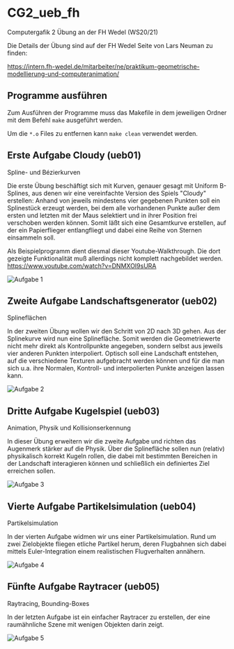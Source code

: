 # CG2_ueb_fh

Computergafik 2 Übung an der FH Wedel (WS20/21)

Die Details der Übung sind auf der FH Wedel Seite von Lars Neuman zu finden:

<https://intern.fh-wedel.de/mitarbeiter/ne/praktikum-geometrische-modellierung-und-computeranimation/>

## Programme ausführen

Zum Ausführen der Programme muss das Makefile in dem jeweiligen Ordner mit dem Befehl `make` ausgeführt werden.

Um die `*.o` Files zu entfernen kann `make clean` verwendet werden.

## Erste Aufgabe Cloudy (ueb01)

Spline- und Bézierkurven

Die erste Übung beschäftigt sich mit Kurven, genauer gesagt mit Uniform B-Splines, aus denen wir eine vereinfachte Version des Spiels "Cloudy" erstellen: Anhand von jeweils mindestens vier gegebenen Punkten soll ein Splinestück erzeugt werden, bei dem alle vorhandenen Punkte außer dem ersten und letzten mit der Maus selektiert und in ihrer Position frei verschoben werden können. Somit läßt sich eine Gesamtkurve erstellen, auf der ein Papierflieger entlangfliegt und dabei eine Reihe von Sternen einsammeln soll.

Als Beispielprogramm dient diesmal dieser Youtube-Walkthrough. Die dort gezeigte Funktionalität muß allerdings nicht komplett nachgebildet werden.
<https://www.youtube.com/watch?v=DNMXOI9sURA>

![Aufgabe 1](./gifs/CG2_cloudy.gif)

## Zweite Aufgabe Landschaftsgenerator (ueb02)

Splineflächen

In der zweiten Übung wollen wir den Schritt von 2D nach 3D gehen. Aus der Splinekurve wird nun eine Splinefläche. Somit werden die Geometriewerte nicht mehr direkt als Kontrollpunkte angegeben, sondern selbst aus jeweils vier anderen Punkten interpoliert.
Optisch soll eine Landschaft entstehen, auf die verschiedene Texturen aufgebracht werden können und für die man sich u.a. ihre Normalen, Kontroll- und interpolierten Punkte anzeigen lassen kann.

![Aufgabe 2](./gifs/CG2_landschaftsgenerator.gif)

## Dritte Aufgabe Kugelspiel (ueb03)

Animation, Physik und Kollisionserkennung

In dieser Übung erweitern wir die zweite Aufgabe und richten das Augenmerk stärker auf die Physik. Über die Splinefläche sollen nun (relativ) physikalisch korrekt Kugeln rollen, die dabei mit bestimmten Bereichen in der Landschaft interagieren können und schließlich ein definiertes Ziel erreichen sollen.

![Aufgabe 3](./gifs/CG2_kollision.gif)

## Vierte Aufgabe Partikelsimulation (ueb04)

Partikelsimulation

In der vierten Aufgabe widmen wir uns einer Partikelsimulation. Rund um zwei Zielobjekte fliegen etliche Partikel herum, deren Flugbahnen sich dabei mittels Euler-Integration einem realistischen Flugverhalten annähern.

![Aufgabe 4](./gifs/CG2_partikel.gif)

## Fünfte Aufgabe Raytracer (ueb05)

Raytracing, Bounding-Boxes

In der letzten Aufgabe ist ein einfacher Raytracer zu erstellen, der eine raumähnliche Szene mit wenigen Objekten darin zeigt.

![Aufgabe 5](./gifs/CG2_raytracer.gif)
